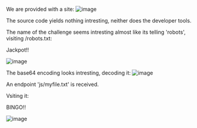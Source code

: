 We are provided with a site:
![image](https://github.com/user-attachments/assets/b31d92f9-18f7-4711-9f4e-5ea3c614259d)

The source code yields nothing intresting, neither does the developer tools.

The name of the challenge seems intresting almost like its telling 'robots', visiting /robots.txt:

Jackpot!!

![image](https://github.com/user-attachments/assets/93e0e7ec-a891-4299-aa8c-318dcdfae78e)

The base64 encoding looks intresting, decoding it:
![image](https://github.com/user-attachments/assets/f188c5d5-ee67-4778-a108-98b3508e2b80)

An endpoint 'js/myfile.txt' is received.

Vsiting it:

BINGO!!

![image](https://github.com/user-attachments/assets/1cc394b8-c04b-43c7-ba38-d84d604417f4)

